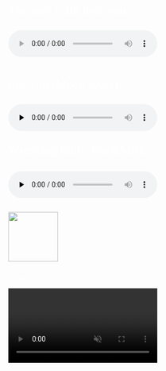 <HTML>
<body leftmargin=100 topmargin=100 rightmargin=100 bottommargin=100>
    <p style="font-family:cursive;font-size:25px;color:rgb(255, 255, 255)">The way i still love you</p> </body> </html>
        <audio controls preload=auto">
            <source src="../TKWeb/TheWayIStillLoveYou-ReynardSilva-6014974.mp3" width=400 Height=400 >
        </audio>
        <br>
        <br>
    <p style="font-family:cursive;font-size:25px;color:rgb(255, 255, 255)">For You (Moon lover)</p>
        <audio controls preload="none">
            <source src="../TKWeb/ForYouMoonLoversScarletHeartRyoOST-ChenEXOMBaekHyunEXOKXiuMinEXOM-4566636.mp3">
        </audio>
        <br>
    <p style="font-family:cursive;font-size:25px;color:rgb(255, 255, 255)">Wrecking Ball - FrankMisk>
        <br>
        <br>
            <audio controls preload="none">
                <source src="../TKWeb/Wrecking Ball - Frankmusik (NhacPro.net).mp3">
            </audio>
        <br>
        <br>
        <A Href="https://www.facebook.com/NMin52868" target="_balnk"> 
            <Img Src="fuhua.png" width="100" heigh="60"> </A>
           <p style="font-family:cursive;font-size:13px;color:rgb(255, 255, 255)">linkface</p>
</body>
    <head> <title>Chill with Min</title>
        <video id="video_background" preload="auto" autoplay="true" loop="loop" muted volume="0">
        
            <source src="Genshin Impact -  Kazuha [ Live Wallpaper ].mp4" type="video/mp4"/>
            
        </video>
        <style>
            #video_background {
    
                position: absolute;
    
                bottom: -41.4px;
    
                right: 0px;
    
                min-width: 100%;
    
                min-height: 100%;
    
                width: auto;
    
                height: auto;
    
                z-index: -1000;
    
                overflow: hidden;}

        </style>
    </head>
</HTML>

